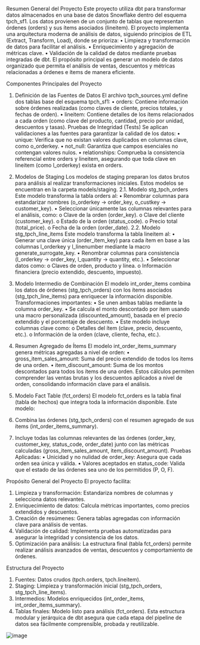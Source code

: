 Resumen General del Proyecto
Este proyecto utiliza dbt para transformar datos almacenados en una base de datos Snowflake dentro del esquema tpch_sf1. Los datos provienen de un conjunto de tablas que representan órdenes (orders) y sus ítems asociados (lineitem). El proyecto implementa una arquitectura moderna de análisis de datos, siguiendo principios de ETL (Extract, Transform, Load), donde se prioriza:
•	Limpieza y transformación de datos para facilitar el análisis.
•	Enriquecimiento y agregación de métricas clave.
•	Validación de la calidad de datos mediante pruebas integradas de dbt.
El propósito principal es generar un modelo de datos organizado que permita el análisis de ventas, descuentos y métricas relacionadas a órdenes e ítems de manera eficiente.
 
Componentes Principales del Proyecto
1. Definición de las Fuentes de Datos
El archivo tpch_sources.yml define dos tablas base del esquema tpch_sf1:
•	orders: Contiene información sobre órdenes realizadas (como claves de cliente, precios totales, y fechas de orden).
•	lineitem: Contiene detalles de los ítems relacionados a cada orden (como clave del producto, cantidad, precio por unidad, descuentos y tasas).
Pruebas de Integridad (Tests)
Se aplican validaciones a las fuentes para garantizar la calidad de los datos:
•	unique: Verifica que no existan valores duplicados en columnas clave, como o_orderkey.
•	not_null: Garantiza que campos esenciales no contengan valores nulos.
•	relationships: Comprueba la consistencia referencial entre orders y lineitem, asegurando que toda clave en lineitem (como l_orderkey) exista en orders.
 
2. Modelos de Staging
Los modelos de staging preparan los datos brutos para análisis al realizar transformaciones iniciales. Estos modelos se encuentran en la carpeta models/staging.
2.1. Modelo stg_tpch_orders
Este modelo transforma la tabla orders al:
•	Renombrar columnas para estandarizar nombres (o_orderkey → order_key, o_custkey → customer_key).
•	Seleccionar únicamente las columnas relevantes para el análisis, como:
o	Clave de la orden (order_key).
o	Clave del cliente (customer_key).
o	Estado de la orden (status_code).
o	Precio total (total_price).
o	Fecha de la orden (order_date).
2.2. Modelo stg_tpch_line_items
Este modelo transforma la tabla lineitem al:
•	Generar una clave única (order_item_key) para cada ítem en base a las columnas l_orderkey y l_linenumber mediante la macro generate_surrogate_key.
•	Renombrar columnas para consistencia (l_orderkey → order_key, l_quantity → quantity, etc.).
•	Seleccionar datos como:
o	Claves de orden, producto y línea.
o	Información financiera (precio extendido, descuento, impuesto).
 
3. Modelo Intermedio de Combinación
El modelo int_order_items combina los datos de órdenes (stg_tpch_orders) con los ítems asociados (stg_tpch_line_items) para enriquecer la información disponible.
Transformaciones importantes:
•	Se unen ambas tablas mediante la columna order_key.
•	Se calcula el monto descontado por ítem usando una macro personalizada (discounted_amount), basada en el precio extendido y el porcentaje de descuento.
•	Este modelo incluye columnas clave como:
o	Detalles del ítem (clave, precio, descuento, etc.).
o	Información de la orden (clave, cliente, fecha, etc.).
 
4. Resumen Agregado de Ítems
El modelo int_order_items_summary genera métricas agregadas a nivel de orden:
•	gross_item_sales_amount: Suma del precio extendido de todos los ítems de una orden.
•	item_discount_amount: Suma de los montos descontados para todos los ítems de una orden.
Estos cálculos permiten comprender las ventas brutas y los descuentos aplicados a nivel de orden, consolidando información clave para el análisis.
 
5. Modelo Fact Table (fct_orders)
El modelo fct_orders es la tabla final (tabla de hechos) que integra toda la información disponible. Este modelo:
1.	Combina las órdenes (stg_tpch_orders) con el resumen agregado de sus ítems (int_order_items_summary).
2.	Incluye todas las columnas relevantes de las órdenes (order_key, customer_key, status_code, order_date) junto con las métricas calculadas (gross_item_sales_amount, item_discount_amount).
Pruebas Aplicadas:
•	Unicidad y no nulidad de order_key: Asegura que cada orden sea única y válida.
•	Valores aceptados en status_code: Valida que el estado de las órdenes sea uno de los permitidos (P, O, F).
 
Propósito General del Proyecto
El proyecto facilita:
1.	Limpieza y transformación: Estandariza nombres de columnas y selecciona datos relevantes.
2.	Enriquecimiento de datos: Calcula métricas importantes, como precios extendidos y descuentos.
3.	Creación de resúmenes: Genera tablas agregadas con información clave para análisis de ventas.
4.	Validación de calidad: Implementa pruebas automatizadas para asegurar la integridad y consistencia de los datos.
5.	Optimización para análisis: La estructura final (tabla fct_orders) permite realizar análisis avanzados de ventas, descuentos y comportamiento de órdenes.
 
Estructura del Proyecto
1.	Fuentes: Datos crudos (tpch.orders, tpch.lineitem).
2.	Staging: Limpieza y transformación inicial (stg_tpch_orders, stg_tpch_line_items).
3.	Intermedios: Modelos enriquecidos (int_order_items, int_order_items_summary).
4.	Tablas finales: Modelo listo para análisis (fct_orders).
Esta estructura modular y jerárquica de dbt asegura que cada etapa del pipeline de datos sea fácilmente comprensible, probada y reutilizable.

![image](https://github.com/user-attachments/assets/67c237c3-6e8a-437c-8f2b-4b2774e21ebf)
